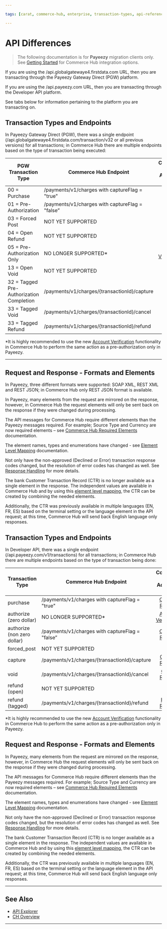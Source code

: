 ```yaml
---

tags: [carat, commerce-hub, enterprise, transaction-types, api-reference, card-not-present, payeezy]

---
```


# API Differences

<!-- theme: danger -->
>  The following documentation is for **Payeezy** migration clients only. See [Getting Started](?path=docs/Getting-Started/Getting-Started-General.md) for Commerce Hub integration options.

If you are using the /api.globalgatewaye4.firstdata.com URL, then you are transacting through the Payeezy Gateway Direct (PGW) platform.

If you are using the /api.payeezy.com URL, then you are transacting through the Developer API platform.

See tabs below for information pertaining to the platform you are transacting on.

<!--type: tab
titles: Payeezy Gateway Direct, Developer API
-->

## Transaction Types and Endpoints

In Payeezy Gateway Direct (PGW), there was a single endpoint (/api.globalgatewaye4.firstdata.com/transaction/v32 or all previous versions) for all transactions; in Commerce Hub there are multiple endpoints based on the type of transaction being executed:

| PGW Transaction Type | Commerce Hub Endpoint | Commerce Hub <br> Additional Info |
| -------- | ------------- | :--------------: |
|00 = Purchase | /payments/v1/charges with captureFlag = "true" | [Charges Request](?path=docs/Resources/API-Documents/Payments/Charges.md)|
|01 = Pre-Authorization  | /payments/v1/charges with captureFlag = "false”  | [Charges Request](?path=docs/Resources/API-Documents/Payments/Charges.md)|
|03 = Forced Post   | NOT YET SUPPORTED  | 
|04 = Open Refund   | NOT YET SUPPORTED  | 
|05 = Pre-Authorization Only   | NO LONGER SUPPORTED* | [Account Verification](?path=docs/Resources/API-Documents/Payments_VAS/Verification.md) |
|13 = Open Void   | NOT YET SUPPORTED  | 
|32 = Tagged Pre-Authorization Completion   | /payments/v1/charges/{transactionId}/capture | [Capture Request](?path=docs/Resources/API-Documents/Payments/Capture.md)| 
|33 = Tagged Void   | /payments/v1/charges/{transactionId}/cancel | [Cancel Request](?path=docs/Resources/API-Documents/Payments/Cancel.md)| 
|33 = Tagged Refund   | /payments/v1/charges/{transactionId}/refund  | [Refund Request](?path=docs/Resources/API-Documents/Payments/Refund.md)|

*It is highly recommended to use the new [Account Verification](?path=docs/Resources/API-Documents/Payments_VAS/Verification.md) functionality in Commerce Hub to perform the same action as a pre-authorization only in Payeezy.

---

## Request and Response - Formats and Elements

In Payeezy, three different formats were supported: SOAP XML, REST XML and REST JSON; in Commerce Hub only REST JSON format is available. 

In Payeezy, many elements from the request are mirrored on the response, however, in Commerce Hub the request elements will only be sent back on the response if they were changed during processing.

The API messages for Commerce Hub require different elements than the Payeezy messages required.  For example; Source Type and Currency are now required elements – see [Commerce Hub Required Elements](?path=docs/Resources/Guides/Payeezy/Payeezy-Migration-ExtendedTechnicalRequired.md) documentation.

The element names, types and enumerations have changed - see [Element Level Mapping](?path=docs/Resources/Guides/Payeezy/Payeezy-Migration-ExtendedTechnicalAPI.md) documentation.

Not only have the non-approved (Declined or Error) transaction response codes changed, but the resolution of error codes has changed as well. See [Response Handling](?path=docs/Resources/Guides/Response-Codes/Response-Handling.md) for more details.

The bank Customer Transaction Record (CTR) is no longer available as a single element in the response. The independent values are available in Commerce Hub and by using this [element level mapping](?path=docs/Resources/Guides/Payeezy/Payeezy-Migration-ExtendedTechnicalCTR.md), the CTR can be created by combining the needed elements.  

Additionally, the CTR was previously available in multiple languages (EN, FR, ES) based on the terminal setting or the language element in the API request; at this time, Commerce Hub will send back English language only responses.

<!--
type: tab
-->

## Transaction Types and Endpoints

In Developer API, there was a single endpoint (/api.payeezy.com/v1/transactions) for all transactions; in Commerce Hub there are multiple endpoints based on the type of transaction being done:

| Transaction Type | Commerce Hub Endpoint | Commerce Hub <br> Additional Info |
| -------- | ------------- | :----------: |
|purchase | /payments/v1/charges with captureFlag = "true" | [Charges Request](?path=docs/Resources/API-Documents/Payments/Charges.md)|
|authorize (zero dollar) | NO LONGER SUPPORTED* | [Account Verification](?path=docs/Resources/API-Documents/Payments_VAS/Verification.md) |
|authorize (non zero dollar) | /payments/v1/charges with captureFlag = "false”  | [Charges Request](?path=docs/Resources/API-Documents/Payments/Charges.md)|
|forced_post   | NOT YET SUPPORTED  | 
|capture   | /payments/v1/charges/{transactionId}/capture  | [Capture Request](?path=docs/Resources/API-Documents/Payments/Capture.md)|
|void   | /payments/v1/charges/{transactionId}/cancel  | [Cancel Request](?path=docs/Resources/API-Documents/Payments/Cancel.md)|
|refund (open)  | NOT YET SUPPORTED  | |
|refund (tagged) | /payments/v1/charges/{transactionId}/refund   | [Refund Request](?path=docs/Resources/API-Documents/Payments/Refund.md)|

*It is highly recommended to use the new [Account Verification](?path=docs/Resources/API-Documents/Payments_VAS/Verification.md) functionality in Commerce Hub to perform the same action as a pre-authorization only in Payeezy.

## Request and Response - Formats and Elements

In Payeezy, many elements from the request are mirrored on the response, however, in Commerce Hub the request elements will only be sent back on the response if they were changed during processing.

The API messages for Commerce Hub require different elements than the Payeezy messages required.  For example; Source Type and Currency are now required elements – see [Commerce Hub Required Elements](?path=docs/Resources/Guides/Payeezy/Payeezy-Migration-ExtendedTechnicalRequired.md) documentation.

The element names, types and enumerations have changed - see [Element Level Mapping](?path=docs/Resources/Guides/Payeezy/Payeezy-Migration-ExtendedTechnicalAPI.md) documentation.

Not only have the non-approved (Declined or Error) transaction response codes changed, but the resolution of error codes has changed as well. See [Response Handling](?path=docs/Resources/Guides/Response-Codes/Response-Handling.md) for more details.

The bank Customer Transaction Record (CTR) is no longer available as a single element in the response. The independent values are available in Commerce Hub and by using this [element level mapping](?path=docs/Resources/Guides/Payeezy/Payeezy-Migration-ExtendedTechnicalCTR.md), the CTR can be created by combining the needed elements. 

Additionally, the CTR was previously available in multiple languages (EN, FR, ES) based on the terminal setting or the language element in the API request; at this time, Commerce Hub will send back English language only responses.

<!-- type: tab-end -->

---

## See Also

- [API Explorer](../api/?type=post&path=/payments/v1/charges)
- [CH Overview](?path=docs/Getting-Started/Getting-Started-General.md)




---
